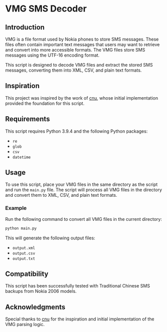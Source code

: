 # VMG SMS Decoder

## Introduction

VMG is a file format used by Nokia phones to store SMS messages. These files often contain important text messages that users may want to retrieve and convert into more accessible formats. The VMG files store SMS messages using the UTF-16 encoding format.

This script is designed to decode VMG files and extract the stored SMS messages, converting them into XML, CSV, and plain text formats.

## Inspiration

This project was inspired by the work of [cnu](https://github.com/cnu/pyvmg), whose initial implementation provided the foundation for this script.

## Requirements

This script requires Python 3.9.4 and the following Python packages:

- `re`
- `glob`
- `csv`
- `datetime`

## Usage

To use this script, place your VMG files in the same directory as the script and run the `main.py` file. The script will process all VMG files in the directory and convert them to XML, CSV, and plain text formats.

### Example

Run the following command to convert all VMG files in the current directory:

```bash
python main.py
```

This will generate the following output files:
- `output.xml`
- `output.csv`
- `output.txt`

## Compatibility

This script has been successfully tested with Traditional Chinese SMS backups from Nokia 2006 models.

## Acknowledgments

Special thanks to [cnu](https://github.com/cnu/pyvmg) for the inspiration and initial implementation of the VMG parsing logic.
